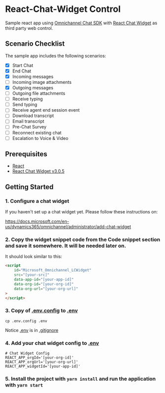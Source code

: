 # React-Chat-Widget Control

Sample react app using [Omnichannel Chat SDK](https://github.com/microsoft/omnichannel-chat-sdk) with [React Chat Widget](https://github.com/Wolox/react-chat-widget) as third party web control.

## Scenario Checklist

The sample app includes the following scenarios:

- [x] Start Chat
- [x] End Chat
- [x] Incoming messages
- [ ] Incoming image attachments
- [x] Outgoing messages
- [ ] Outgoing file attachments
- [ ] Receive typing
- [ ] Send typing
- [ ] Receive agent end session event
- [ ] Download transcript
- [ ] Email transcript
- [ ] Pre-Chat Survey
- [ ] Reconnect existing chat
- [ ] Escalation to Voice & Video

## Prerequisites
- [React](https://reactjs.org/)
- [React Chat Widget v3.0.5](https://github.com/Wolox/react-chat-widget)

## Getting Started

### 1. Configure a chat widget

If you haven't set up a chat widget yet. Please follow these instructions on:

https://docs.microsoft.com/en-us/dynamics365/omnichannel/administrator/add-chat-widget

### 2. **Copy** the widget snippet code from the **Code snippet** section and save it somewhere. It will be needed later on.

It should look similar to this:

```html
<script
    id="Microsoft_Omnichannel_LCWidget"
    src="[your-src]"
    data-app-id="[your-app-id]"
    data-org-id="[your-org-id]"
    data-org-url="[your-org-url]"
>
</script>
```

### 3. **Copy** of [.env.config](.env.config) to [.env](.env)

```
cp .env.config .env
```

Notice [.env](.env) is in [.gitignore](.gitignore)

### 4. **Add** your chat widget config to [.env](.env)

```
# Chat Widget Config
REACT_APP_orgId='[your-org-id]'
REACT_APP_orgUrl='[your-org-url]'
REACT_APP_widgetId='[your-app-id]'
```

### 5. Install the project with `yarn install` and run the application with `yarn start`